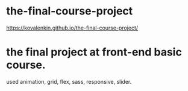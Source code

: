 # the-final-course-project

https://kovalenkin.github.io/the-final-course-project/
# the final project at front-end basic course.
used animation, grid, flex, sass, responsive, slider.
